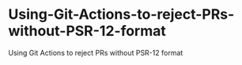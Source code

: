 # Using-Git-Actions-to-reject-PRs-without-PSR-12-format
Using Git Actions to reject PRs without PSR-12 format
